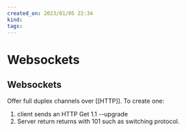 ```yaml
---
created_on: 2023/01/05 22:34
kind:
tags:
---
```


# Websockets

## Websockets

Offer full duplex channels over [[HTTP]]. To create one:

1. client sends an HTTP Get 1.1 --upgrade
2. Server return returns with 101 such as switching protocol.
